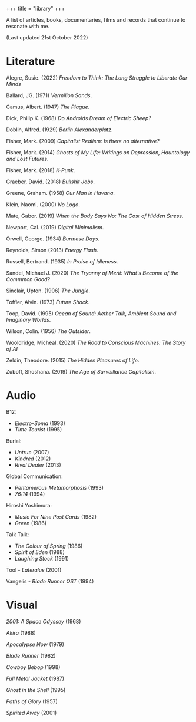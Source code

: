 +++
title = "library"
+++

A list of articles, books, documentaries, films and records that continue to resonate with me. 

(Last updated 21st October 2022)

# Literature

Alegre, Susie. (2022) *Freedom to Think: The Long Struggle to Liberate Our Minds*

Ballard, JG. (1971) *Vermilion Sands*. 

Camus, Albert. (1947) *The Plague*. 

Dick, Philip K. (1968) *Do Androids Dream of Electric Sheep?* 

Doblin, Alfred. (1929) *Berlin Alexanderplatz*. 

Fisher, Mark. (2009) *Capitalist Realism: Is there no alternative?* 

Fisher, Mark. (2014) *Ghosts of My Life: Writings on Depression, Hauntology and Lost Futures*. 

Fisher, Mark. (2018) *K-Punk*. 

Graeber, David. (2018) *Bullshit Jobs*.

Greene, Graham. (1958) *Our Man in Havana*. 

Klein, Naomi. (2000) *No Logo*. 

Mate, Gabor. (2019) *When the Body Says No: The Cost of Hidden Stress*. 

Newport, Cal. (2019) *Digital Minimalism*. 

Orwell, George. (1934) *Burmese Days*. 

Reynolds, Simon (2013) *Energy Flash*. 

Russell, Bertrand. (1935) *In Praise of Idleness*. 

Sandel, Michael J. (2020) *The Tryanny of Merit: What's Become of the Commmon Good?*

Sinclair, Upton. (1906) *The Jungle*. 

Toffler, Alvin. (1973) *Future Shock*. 

Toop, David. (1995) *Ocean of Sound: Aether Talk, Ambient Sound and Imaginary Worlds*.

Wilson, Colin. (1956) *The Outsider*. 

Wooldridge, Micheal. (2020) *The Road to Conscious Machines: The Story of AI*

Zeldin, Theodore. (2015) *The Hidden Pleasures of Life*. 

Zuboff, Shoshana. (2019) *The Age of Surveillance Capitalism*. 

# Audio

B12:

* *Electro-Soma* (1993)
* *Time Tourist* (1995) 

Burial:
* *Untrue* (2007) 
* *Kindred* (2012) 
* *Rival Dealer* (2013) 

Global Communication:
* *Pentamerous Metamorphosis* (1993) 
* *76:14* (1994) 

Hiroshi Yoshimura:
* *Music For Nine Post Cards* (1982)
* *Green* (1986)

Talk Talk:
* *The Colour of Spring* (1986)
* *Spirit of Eden* (1988)
* *Laughing Stock* (1991)

Tool - *Lateralus* (2001) 

Vangelis - *Blade Runner OST* (1994) 


# Visual

*2001: A Space Odyssey* (1968)

*Akira* (1988)

*Apocalypse Now* (1979)

*Blade Runner* (1982)

*Cowboy Bebop* (1998)

*Full Metal Jacket* (1987)

*Ghost in the Shell* (1995)

*Paths of Glory* (1957)

*Spirited Away* (2001)